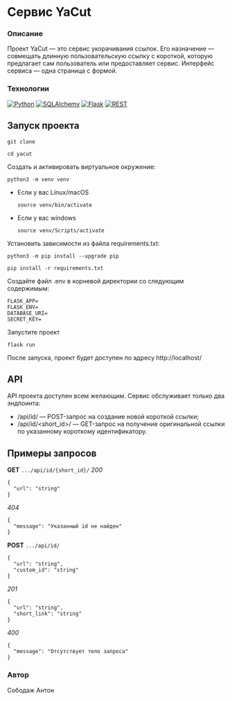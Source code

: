 # Cервис YaCut

### Описание
Проект YaCut — это сервис укорачивания ссылок. Его назначение — совмещать длинную пользовательскую ссылку с короткой, которую предлагает сам пользователь или предоставляет сервис.
Интерфейс сервиса — одна страница с формой.

### Технологии
[![Python](https://img.shields.io/badge/-Python-464646?style=flat&logo=Python&logoColor=ffffff&color=043A6B)](https://www.python.org/)
[![SQLAlchemy](https://img.shields.io/badge/-SQLAlchemy-464646?style=flat&logo=SQLAlchemy&logoColor=ffffff&color=043A6B)](https://www.sqlalchemy.org/)
[![Flask](https://img.shields.io/badge/-Flask-464646?style=flat&logo=Flask&logoColor=ffffff&color=043A6B)](https://flask.palletsprojects.com/en/2.3.x/)
[![REST](https://img.shields.io/badge/-REST-464646?style=flat&logo=REST&logoColor=ffffff&color=043A6B)](https://python-rest-framework.readthedocs.io/en/latest/)

## Запуск проекта
```
git clone 
```

```
cd yacut
```

Cоздать и активировать виртуальное окружение:

```
python3 -m venv venv
```

* Если у вас Linux/macOS

    ```
    source venv/bin/activate
    ```

* Если у вас windows

    ```
    source venv/Scripts/activate
    ```

Установить зависимости из файла requirements.txt:

```
python3 -m pip install --upgrade pip
```

```
pip install -r requirements.txt
```
Создайте файл .env в корневой директории со следующим содержимым:
```
FLASK_APP=
FLASK_ENV=
DATABASE_URI=
SECRET_KEY=
```
Запустите проект
```
flask run
```
После запуска, проект будет доступен по адресу http://localhost/

## API
API проекта доступен всем желающим. Сервис обслуживает только два эндпоинта:
* /api/id/ — POST-запрос на создание новой короткой ссылки;
* /api/id/<short_id>/ — GET-запрос на получение оригинальной ссылки по указанному короткому идентификатору.

## Примеры запросов

**GET** `.../api/id/{short_id}/`
*200*
```
{
  "url": "string"
}
```
*404*
```
{
  "message": "Указанный id не найден"
}
```

**POST** `.../api/id/`
```
{
  "url": "string",
  "custom_id": "string"
}
```
*201*
```
{
  "url": "string",
  "short_link": "string"
}
```
*400*
```
{
  "message": "Отсутствует тело запроса"
}
```

### Автор
Сободаж Антон
